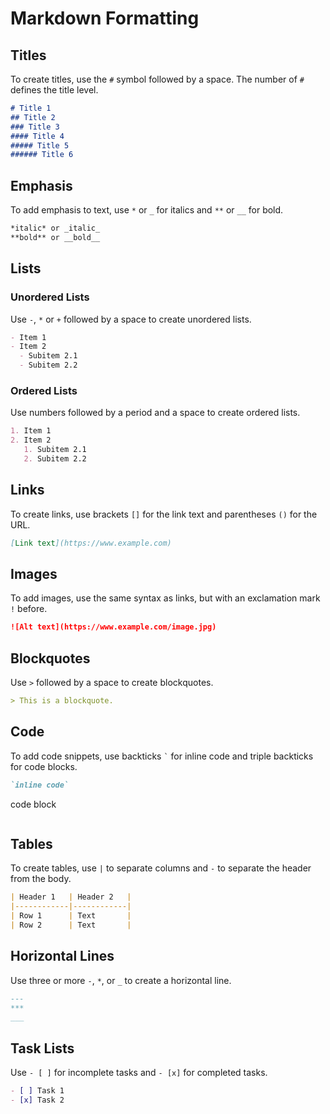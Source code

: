 <!-- markdownlint-disable -->

# Markdown Formatting

## Titles
To create titles, use the `#` symbol followed by a space. The number of `#` defines the title level.

```markdown
# Title 1
## Title 2
### Title 3
#### Title 4
##### Title 5
###### Title 6
```

## Emphasis
To add emphasis to text, use `*` or `_` for italics and `**` or `__` for bold.

```markdown
*italic* or _italic_
**bold** or __bold__
```

## Lists
### Unordered Lists
Use `-`, `*` or `+` followed by a space to create unordered lists.

```markdown
- Item 1
- Item 2
  - Subitem 2.1
  - Subitem 2.2
```

### Ordered Lists
Use numbers followed by a period and a space to create ordered lists.

```markdown
1. Item 1
2. Item 2
   1. Subitem 2.1
   2. Subitem 2.2
```

## Links
To create links, use brackets `[]` for the link text and parentheses `()` for the URL.

```markdown
[Link text](https://www.example.com)
```

## Images
To add images, use the same syntax as links, but with an exclamation mark `!` before.

```markdown
![Alt text](https://www.example.com/image.jpg)
```

## Blockquotes
Use `>` followed by a space to create blockquotes.

```markdown
> This is a blockquote.
```

## Code
To add code snippets, use backticks `` ` `` for inline code and triple backticks ``` ``` for code blocks.

```markdown
`inline code`

```
code block
```
```

## Tables
To create tables, use `|` to separate columns and `-` to separate the header from the body.

```markdown
| Header 1   | Header 2   |
|------------|------------|
| Row 1      | Text       |
| Row 2      | Text       |
```

## Horizontal Lines
Use three or more `-`, `*`, or `_` to create a horizontal line.

```markdown
---
***
___
```

## Task Lists

Use `- [ ]` for incomplete tasks and `- [x]` for completed tasks.

```markdown
- [ ] Task 1
- [x] Task 2
```